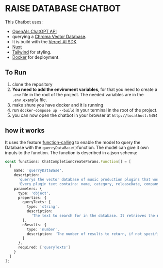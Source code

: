 # RAISE DATABASE CHATBOT

This Chatbot uses:

- [OpenAIs ChatGPT API](https://github.com/openai/openai-node/blob/master/api.md)
- querying a [Chroma Vector Database](https://docs.trychroma.com/).
- It is build with the [Vercel AI SDK](https://github.com/vercel/ai)
- [Nuxt](https://nuxt.com/)
- [Tailwind](https://tailwindcss.com/) for styling.
- [Docker](https://www.docker.com/) for deployment.

## To Run

1. clone the repository
2. **You need to add the enviroment variables**, for that you need to create a `.env` file in the root of the project. The needed variables  are in the `.env.example` file.
3. make shure you have docker and it is running
4. run `docker-compose up --build` in your terminal in the root of the project.
5. you can now open the chatbot in your browser at `http://localhost:5454`

## how it works

It uses the feature [function-calling](https://platform.openai.com/docs/guides/function-calling) to enable the model to query the Database with the `querryDataBase()`function. The model can give it own inputs to the function. The function is described in a json schema:

```TypeScript
const functions: ChatCompletionCreateParams.Function[] = [
  {
    name: 'querryDataBase',
    description:
      'querrys the vector database of music production plugins that work with ai. to find the nearest neighbors to the query text.' +
      'Every plugin text contains: name, category, releaseDate, company, developers, what can you do with it?, category tag, how does it work?, technology, technicalRequirements, required knowledge,skill level, recommended knowledge, cost structure',
    parameters: {
      type: 'object',
      properties: {
        queryTexts: {
          type: 'string',
          description:
            'The text to search for in the database. It retrieves the nearest neighbors to this text.'
        },
        nResults: {
          type: 'number',
          description: 'The number of results to return, if not specified 5'
        }
      },
      required: ['queryTexts']
    }
  }
];
```
